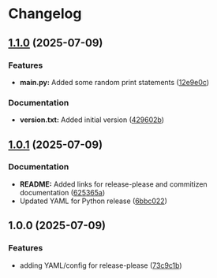 # Changelog

## [1.1.0](https://github.com/SuzyQ-2117/Grounded-chatbot/compare/v1.0.1...v1.1.0) (2025-07-09)


### Features

* **main.py:** Added some random print statements ([12e9e0c](https://github.com/SuzyQ-2117/Grounded-chatbot/commit/12e9e0c30f9b41fa1d4e193ceba97817bd38e119))


### Documentation

* **version.txt:** Added initial version ([429602b](https://github.com/SuzyQ-2117/Grounded-chatbot/commit/429602bf89bdee7f82b7c6e617d113ceab55eda7))

## [1.0.1](https://github.com/SuzyQ-2117/Grounded-chatbot/compare/v1.0.0...v1.0.1) (2025-07-09)


### Documentation

* **README:** Added links for release-please and commitizen documentation ([625365a](https://github.com/SuzyQ-2117/Grounded-chatbot/commit/625365a50cd3847197f7db95cebcb8907d68c59a))
* Updated YAML for Python release ([6bbc022](https://github.com/SuzyQ-2117/Grounded-chatbot/commit/6bbc022c4282e51987b15a0ab3130bdcb3b9299d))

## 1.0.0 (2025-07-09)


### Features

* adding YAML/config for release-please ([73c9c1b](https://github.com/SuzyQ-2117/Grounded-chatbot/commit/73c9c1bc3e082740b571a91b037bf61ad255d0ac))
